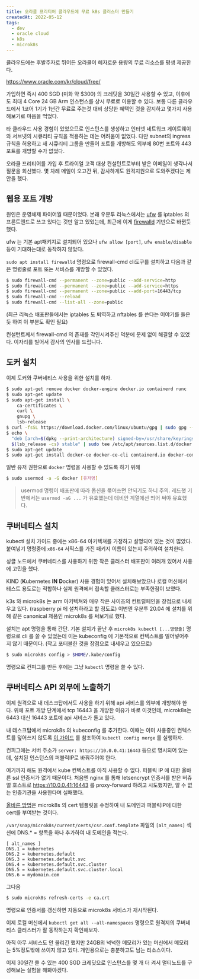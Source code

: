 ```yaml
---
title: 오라클 프리티어 클라우드에 무료 k8s 클러스터 만들기
createdAt: 2022-05-12
tags:
  - dev
  - oracle cloud
  - k8s
  - microk8s
---
```


클라우드에는 후발주자로 뛰어든 오라클이 혜자로운 용량의 무료 리소스를 평생 제공한다.

<https://www.oracle.com/kr/cloud/free/>

가입하면 즉시 400 SGD (미화 약 $300) 의 크레딧을 30일간 사용할 수 있고, 이후에도 최대 4 Core 24 GB Arm 인스턴스를 상시 무료로 이용할 수 있다. 보통 다른 클라우드에서 1코어 1기가 1년간 무료로 주는것 대비 상당한 혜택인 것을 감지하고 몇가지 사용해보기로 마음을 먹었다.

타 클라우드 사용 경험이 있었으므로 인스턴스를 생성하고 인터넷 네트워크 게이트웨이와 서브넷의 시큐리티 규칙을 적용하는 데는 어려움이 없었다. 다만 subnet의 ingress 규칙을 허용하고 새 시큐리티 그룹을 만들어 포트를 개방해도 외부에 80번 포트와 443 포트를 개방할 수가 없었다.

오라클 프리티어를 가입 후 트라이얼 고객 대상 컨설턴트로부터 받은 이메일이 생각나서 질문을 회신했다. 몇 차례 메일이 오고간 뒤, 감사하게도 원격지원으로 도와주겠다는 제안을 했다.

## 웹용 포트 개방

원인은 운영체제 파이어월 때문이었다. 본래 우분투 리눅스에서는 [ufw](http://manpages.ubuntu.com/manpages/bionic/man8/ufw.8.html) 를 iptables 의 프론트엔드로 쓰고 있다는 것만 알고 있었는데, 최근에 이게 [firewalld](http://manpages.ubuntu.com/manpages/bionic/man1/firewall-cmd.1.html) 기반으로 바뀐듯 했다.

ufw 는 기본 apt패키지로 설치되어 있으나 `ufw allow [port]`, `ufw enable/disable` 등이 기대하는대로 동작하지 않았다.

`sudo apt install firewalld` 명령으로 firewall-cmd cli도구를 설치하고 다음과 같은 명령줄로 포트 또는 서비스를 개방할 수 있었다.

```bash
$ sudo firewall-cmd --permanent --zone=public --add-service=http
$ sudo firewall-cmd --permanent --zone=public --add-service=https
$ sudo firewall-cmd --permanent --zone=public --add-port=16443/tcp
$ sudo firewall-cmd --reload
$ sudo firewall-cmd --list-all --zone=public
```

(최근 리눅스 배포판들에서는 iptables 도 퇴역하고 nftables 를 쓴다는 이야기를 들은듯 하여 이 부분도 확인 필요)

컨설턴트께서 firewall-cmd 의 존재를 각인시켜주신 덕분에 문제 없이 해결할 수 있었다. 이자리를 빌어서 감사의 인사를 드립니다.

## 도커 설치

이제 도커와 쿠버네티스 사용을 위한 설치를 하자.

```bash
$ sudo apt-get remove docker docker-engine docker.io containerd runc
$ sudo apt-get update
$ sudo apt-get install \
    ca-certificates \
    curl \
    gnupg \
    lsb-release
$ curl -fsSL https://download.docker.com/linux/ubuntu/gpg | sudo gpg --dearmor -o /usr/share/keyrings/docker-archive-keyring.gpg
$ echo \
  "deb [arch=$(dpkg --print-architecture) signed-by=/usr/share/keyrings/docker-archive-keyring.gpg] https://download.docker.com/linux/ubuntu \
  $(lsb_release -cs) stable" | sudo tee /etc/apt/sources.list.d/docker.list > /dev/null
$ sudo apt-get update
$ sudo apt-get install docker-ce docker-ce-cli containerd.io docker-compose-plugin
```

일반 유저 권한으로 `docker` 명령을 사용할 수 있도록 하기 위해

```bash
$ sudo usermod -a -G docker [유저명]
```

> usermod 명령이 배포판에 따라 옵션을 묶어쓰면 안되기도 하니 주의. 레드햇 기반에서는 `usermod -aG ...` 가 유효했는데 데비안 계열에선 띄어 써야 유효했다.

## 쿠버네티스 설치

kubectl 설치 가이드 중에는 x86-64 아키텍쳐를 가정하고 설명되어 있는 것이 많았다. 붙여넣기 명령중에 `x86-64` 서픽스를 가진 패키지 이름이 있는지 주의하여 설치한다.

싱글 노드에서 쿠버네티스를 사용하기 위한 작은 클러스터 배포판이 여러개 있어서 사용에 고민을 했다.

KIND (**K**ubernetes **IN** **D**ocker) 사용 경험이 있어서 설치해보았으나 로컬 머신에서 테스트 용도로는 적합하나 실제 원격에서 접속할 클러스터로는 부족한점이 보였다.

k3s 와 microk8s 는 arm 아키텍쳐와 매우 작은 사이즈의 컨트럴페인을 장점으로 내세우고 있다. (raspberry pi 에 설치하라고 할 정도로) 이번엔 우분투 20.04 에 설치를 위해 같은 canonical 제품인 microk8s 를 써보기로 했다.

설치는 apt 명령을 통해 간단. 기본 설치가 끝난 후 `microk8s kubectl [...명령줄]` 명령으로 cli 를 쓸 수 있었는데 이는 kubeconfig 에 기본적으로 컨텍스트를 밀어넣어주지 않기 때문이다. (작고 포터블한 것을 장점으로 내세우고 있으므로)

```bash
$ sudo microk8s config > $HOME/.kube/config
```

명령으로 컨피그를 만든 후에는 그냥 `kubectl` 명령을 쓸 수 있다.

## 쿠버네티스 API 외부에 노출하기

이제 원격으로 내 데스크탑에서도 사용을 하기 위해 api 서비스를 외부에 개방해야 한다. 위에 포트 개방 단계에서 tcp 16443 을 개방한 이유가 바로 이것인데, microk8s는 6443 대신 16443 포트에 api 서비스가 돌고 있다.

내 데스크탑에서 microk8s 의 kubeconfig 를 추가한다. 이때는 이미 사용중인 컨텍스트를 덮어쓰지 않도록 [이 가이드](https://medium.com/@jacobtomlinson/how-to-merge-kubernetes-kubectl-config-files-737b61bd517d) 를 참조하여 `kubectl config merge` 를 실행하자.

컨피그에는 서버 주소가 `server: https://10.0.0.41:16443` 등으로 명시되어 있는데, 설치된 인스턴스의 퍼블릭IP로 바꿔주어야 한다.

여기까지 해도 원격에서 kube 컨텍스트를 아직 사용할 수 없다. 퍼블릭 IP 에 대한 올바른 ssl 인증서가 없기 때문이다. 처음엔 nginx 를 통해 letsencrypt 인증서를 받은 버츄얼 호스트로 <https://10.0.0.41:16443> 를 proxy-forward 하려고 시도했지만, 알 수 없는 인증기관을 사용한다며 실패했다.

[올바른 방법](https://microk8s.io/docs/services-and-ports)은 microk8s 의 cert 템플릿을 수정하여 내 도메인과 퍼블릭IP에 대한 cert를 부여받는 것이다.

`/var/snap/microk8s/current/certs/csr.conf.template` 파일의 `[alt_names]` 섹션에 DNS.\* = 항목을 하나 추가하여 내 도메인을 적는다.

```text
[ alt_names ]
DNS.1 = kubernetes
DNS.2 = kubernetes.default
DNS.3 = kubernetes.default.svc
DNS.4 = kubernetes.default.svc.cluster
DNS.5 = kubernetes.default.svc.cluster.local
DNS.6 = mydomain.com
```

그다음

```bash
$ sudo microk8s refresh-certs -e ca.crt
```

명령으로 인증서를 갱신하면 자동으로 microk8s 서비스가 재시작된다.

이제 로컬 머신에서 `kubectl get all --all-namespaces` 명령으로 원격지의 쿠버네티스 클러스터가 잘 동작하는지 확인해보자.

아직 아무 서비스도 안 올리긴 했지만 24GB의 넉넉한 메모리가 있는 머신에서 메모리는 5%정도밖에 쓰이지 않고 있다. 개인용으로는 충분하고도 남는 리소스이다.

이제 30일간 쓸 수 있는 400 SGD 크레딧으로 인스턴스를 몇 개 더 켜서 멀티노드를 구성해보는 실험을 해봐야겠다.
